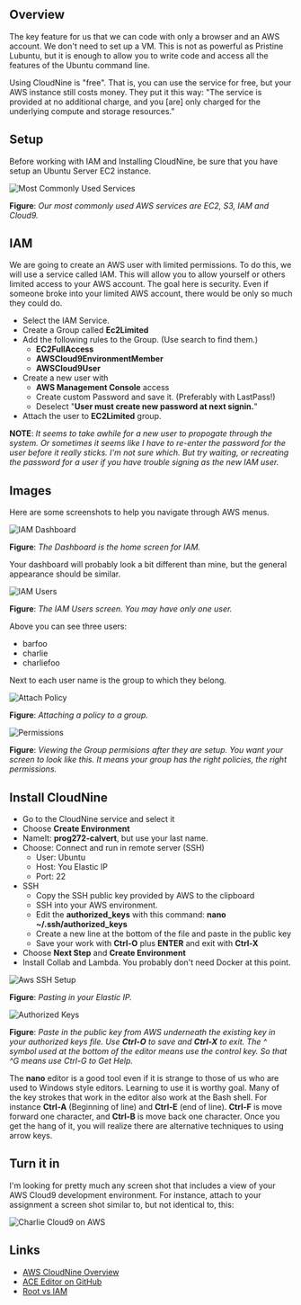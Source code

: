 ## Overview

The key feature for us that we can code with only a browser and an AWS account. We don't need to set up a VM. This is not as powerful as Pristine Lubuntu, but it is enough to allow you to write code and access all the features of the Ubuntu command line.


Using CloudNine is "free". That is, you can use the service for free, but your AWS instance still costs money. They put it this way: "The service is provided at no additional charge, and you [are] only charged for the underlying compute and storage resources."

## Setup

Before working with IAM and Installing CloudNine, be sure that you have setup an Ubuntu Server EC2 instance.

![Most Commonly Used Services][mcus]

**Figure**: _Our most commonly used AWS services are EC2, S3, IAM and Cloud9._

## IAM

We are going to create an AWS user with limited permissions. To do this, we will use a service called IAM. This will allow you to allow yourself or others limited access to your AWS account. The goal here is security. Even if someone broke into your limited AWS account, there would be only so much they could do.

- Select the IAM Service.
- Create a Group called **Ec2Limited**
- Add the following rules to the Group. (Use search to find them.)
  - **EC2FullAccess**
  - **AWSCloud9EnvironmentMember**
  - **AWSCloud9User**
- Create a new user with
  - **AWS Management Console** access
  - Create custom Password and save it. (Preferably with LastPass!)
  - Deselect "**User must create new password at next signin.**"
- Attach the user to **EC2Limited** group.


**NOTE**: _It seems to take awhile for a new user to propogate through the system. Or sometimes it seems like I have to re-enter the password for the user before it really sticks. I'm not sure which. But try waiting, or recreating the password for a user if you have trouble signing as the new IAM user._

## Images

Here are some screenshots to help you navigate through AWS menus.

![IAM Dashboard][aid]

**Figure**: _The Dashboard is the home screen for IAM._

Your dashboard will probably look a bit different than mine, but the general appearance should be similar.

![IAM Users][aiu]

**Figure**: _The IAM Users screen. You may have only one user._

Above you can see three users:

- barfoo
- charlie
- charliefoo

Next to each user name is the group to which they belong.


![Attach Policy][aap]

**Figure**: _Attaching a policy to a group._

![Permissions][awsp]

**Figure**: _Viewing the Group permisions after they are setup. You want your screen to look like this. It means your group has the right policies, the right permissions._

## Install CloudNine

- Go to the CloudNine service and select it
- Choose **Create Environment**
- NameIt: **prog272-calvert**, but use your last name.
- Choose: Connect and run in remote server (SSH)
  - User: Ubuntu
  - Host: You Elastic IP
  - Port: 22
- SSH
  - Copy the SSH public key provided by AWS to the clipboard
  - SSH into your AWS environment.
  - Edit the **authorized_keys** with this command: **nano ~/.ssh/authorized_keys**
  - Create a new line at the bottom of the file and paste in the public key
  - Save your work with **Ctrl-O** plus **ENTER** and exit with **Ctrl-X**
- Choose **Next Step** and **Create Environment**
- Install Collab and Lambda. You probably don't need Docker at this point.

![Aws SSH Setup][asset]

**Figure**: _Pasting in your Elastic IP._

![Authorized Keys][aak]

**Figure**: _Paste in the public key from AWS underneath the existing key in your authorized keys file. Use **Ctrl-O** to save and **Ctrl-X** to exit. The ^ symbol used at the bottom of the editor means use the control key. So that ^G means use Ctrl-G to Get Help._

The **nano** editor is a good tool even if it is strange to those of us who are used to Windows style editors. Learning to use it is worthy goal. Many of the key strokes that work in the editor also work at the Bash shell. For instance **Ctrl-A** (Beginning of line) and **Ctrl-E** (end of line). **Ctrl-F** is move forward one character, and **Ctrl-B** is move back one character. Once you get the hang of it, you will realize there are alternative techniques to using arrow keys.

## Turn it in

I'm looking for pretty much any screen shot that includes a view of your AWS Cloud9 development environment. For instance, attach to your assignment a screen shot similar to, but not identical to, this: 

![Charlie Cloud9 on AWS][c9acc]

[c9acc]: https://s3.amazonaws.com/bucket01.elvenware.com/images/cloud9-aws-charlie-code.png

[asset]: https://s3.amazonaws.com/bucket01.elvenware.com/images/AwsSshSetup.png
[aap]: https://s3.amazonaws.com/bucket01.elvenware.com/images/AwsAttachPolicy.png
[aak]: https://s3.amazonaws.com/bucket01.elvenware.com/images/AwsAuthorizedKeys.png
[aid]: https://s3.amazonaws.com/bucket01.elvenware.com/images/AwsIamDashboard.png
[aiu]: https://s3.amazonaws.com/bucket01.elvenware.com/images/AwsIamUsers.png
[awsp]: https://s3.amazonaws.com/bucket01.elvenware.com/images/AwsPermissions.png


## Links

- [AWS CloudNine Overview][awsc9overview]
- [ACE Editor on GitHub](https://github.com/ajaxorg/ace)
- [Root vs IAM][awsiamroot]

[awsc9overview]: https://aws.amazon.com/blogs/aws/aws-cloud9-cloud-developer-environments/
[awsiamroot]:https://docs.aws.amazon.com/general/latest/gr/root-vs-iam.html
[mcus]: https://s3.amazonaws.com/bucket01.elvenware.com/images/AwsServices.png

